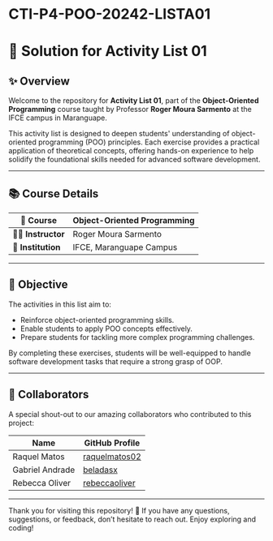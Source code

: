 # CTI-P4-POO-20242-LISTA01

# 🌌 **Solution for Activity List 01**

## ✨ Overview

Welcome to the repository for **Activity List 01**, part of the **Object-Oriented Programming** course taught by Professor **Roger Moura Sarmento** at the IFCE campus in Maranguape.

This activity list is designed to deepen students' understanding of object-oriented programming (POO) principles. Each exercise provides a practical application of theoretical concepts, offering hands-on experience to help solidify the foundational skills needed for advanced software development.

---

## 📚 **Course Details**

| **📘 Course**      | Object-Oriented Programming          |
|--------------------|--------------------------------------|
| **👨‍🏫 Instructor**  | Roger Moura Sarmento                |
| **🏫 Institution**  | IFCE, Maranguape Campus             |

---

## 🎯 **Objective**

The activities in this list aim to:

- Reinforce object-oriented programming skills.
- Enable students to apply POO concepts effectively.
- Prepare students for tackling more complex programming challenges.
  
By completing these exercises, students will be well-equipped to handle software development tasks that require a strong grasp of OOP.

---

## 🤝 **Collaborators**

A special shout-out to our amazing collaborators who contributed to this project:

| **Name**           | **GitHub Profile**                                    |
|--------------------|-------------------------------------------------------|
| Raquel Matos       | [raquelmatos02](https://github.com/raquelmatos02)     |
| Gabriel Andrade    | [beladasx](https://github.com/beladasx)               |
| Rebecca Oliver     | [rebeccaoliver](https://github.com/rebeccaoliver)     |

---

Thank you for visiting this repository! 🌟 If you have any questions, suggestions, or feedback, don’t hesitate to reach out. Enjoy exploring and coding!
